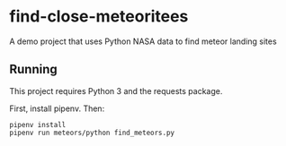 # find-close-meteoritees
A demo project that uses Python NASA data to find meteor landing sites

## Running
This project requires Python 3 and the requests package.

First, install pipenv.  Then:
```
pipenv install
pipenv run meteors/python find_meteors.py
```
